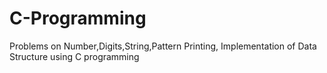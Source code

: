 # C-Programming
Problems on Number,Digits,String,Pattern Printing, Implementation of Data Structure using C programming
